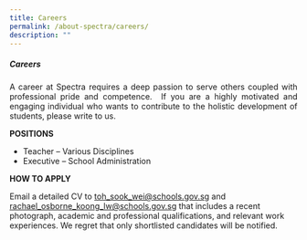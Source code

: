 ```yaml
---
title: Careers
permalink: /about-spectra/careers/
description: ""
---
```

##### **Careers**

<p align="justify">A career at Spectra requires a deep passion to serve others coupled with professional pride and competence.&nbsp; If you are a highly motivated and engaging individual who wants to contribute to the holistic development of students, please write to us. &nbsp;</p>

**POSITIONS**

* Teacher – Various Disciplines
* Executive – School Administration

**HOW TO APPLY**

Email a detailed CV to [toh_sook_wei@schools.gov.sg](mailto:toh_sook_wei@schools.gov.sg) and [rachael_osborne_koong_lw@schools.gov.sg](mailto:rachael_osborne_koong_lw@schools.gov.sg) that includes a recent photograph, academic and professional qualifications, and relevant work experiences. We regret that only shortlisted candidates will be notified.